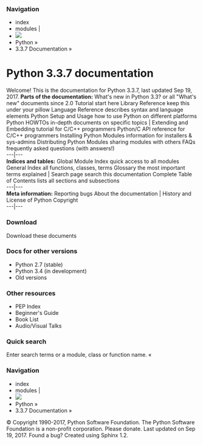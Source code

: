### Navigation
  * index
  * modules |
  * ![](https://docs.python.org/3.3/_static/py.png)
  * Python »
  * 3.3.7 Documentation » 


# Python 3.3.7 documentation
Welcome! This is the documentation for Python 3.3.7, last updated Sep 19, 2017. 
**Parts of the documentation:**
What's new in Python 3.3? or all "What's new" documents since 2.0 Tutorial start here Library Reference keep this under your pillow Language Reference describes syntax and language elements Python Setup and Usage how to use Python on different platforms Python HOWTOs in-depth documents on specific topics |  Extending and Embedding tutorial for C/C++ programmers Python/C API reference for C/C++ programmers Installing Python Modules information for installers & sys-admins Distributing Python Modules sharing modules with others FAQs frequently asked questions (with answers!)  
---|---  
**Indices and tables:**
Global Module Index quick access to all modules General Index all functions, classes, terms Glossary the most important terms explained |  Search page search this documentation Complete Table of Contents lists all sections and subsections  
---|---  
**Meta information:**
Reporting bugs About the documentation |  History and License of Python Copyright  
---|---  
### Download
Download these documents
### Docs for other versions
  * Python 2.7 (stable)
  * Python 3.4 (in development)
  * Old versions


### Other resources
  * PEP Index
  * Beginner's Guide
  * Book List
  * Audio/Visual Talks


### Quick search
Enter search terms or a module, class or function name. 
«
### Navigation
  * index
  * modules |
  * ![](https://docs.python.org/3.3/_static/py.png)
  * Python »
  * 3.3.7 Documentation » 


© Copyright 1990-2017, Python Software Foundation. The Python Software Foundation is a non-profit corporation. Please donate. Last updated on Sep 19, 2017. Found a bug? Created using Sphinx 1.2. 
